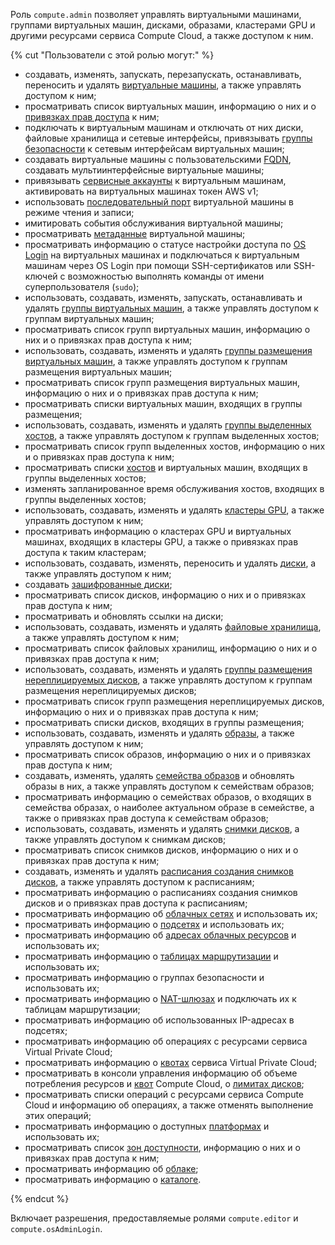 Роль `compute.admin` позволяет управлять виртуальными машинами, группами виртуальных машин, дисками, образами, кластерами GPU и другими ресурсами сервиса Compute Cloud, а также доступом к ним.

{% cut "Пользователи с этой ролью могут:" %}

* создавать, изменять, запускать, перезапускать, останавливать, переносить и удалять [виртуальные машины](../../compute/concepts/vm.md), а также управлять доступом к ним;
* просматривать список виртуальных машин, информацию о них и о [привязках прав доступа](../../iam/concepts/access-control/index.md#access-bindings) к ним;
* подключать к виртуальным машинам и отключать от них диски, файловые хранилища и сетевые интерфейсы, привязывать [группы безопасности](../../vpc/concepts/security-groups.md) к сетевым интерфейсам виртуальных машин;
* создавать виртуальные машины с пользовательскими [FQDN](../../vpc/concepts/address.md#fqdn), создавать мультиинтерфейсные виртуальные машины;
* привязывать [сервисные аккаунты](../../iam/concepts/users/service-accounts.md) к виртуальным машинам, активировать на виртуальных машинах токен AWS v1;
* использовать [последовательный порт](../../compute/operations/vm-info/get-serial-port-output.md) виртуальной машины в режиме чтения и записи;
* имитировать события обслуживания виртуальной машины;
* просматривать [метаданные](../../compute/concepts/vm-metadata.md) виртуальной машины;
* просматривать информацию о статусе настройки доступа по [OS Login](../../organization/concepts/os-login.md) на виртуальных машинах и подключаться к виртуальным машинам через OS Login при помощи SSH-сертификатов или SSH-ключей с возможностью выполнять команды от имени суперпользователя (`sudo`);
* использовать, создавать, изменять, запускать, останавливать и удалять [группы виртуальных машин](../../compute/concepts/instance-groups/index.md), а также управлять доступом к группам виртуальных машин;
* просматривать список групп виртуальных машин, информацию о них и о привязках прав доступа к ним;
* использовать, создавать, изменять и удалять [группы размещения виртуальных машин](../../compute/concepts/placement-groups.md), а также управлять доступом к группам размещения виртуальных машин;
* просматривать список групп размещения виртуальных машин, информацию о них и о привязках прав доступа к ним;
* просматривать списки виртуальных машин, входящих в группы размещения;
* использовать, создавать, изменять и удалять [группы выделенных хостов](../../compute/concepts/dedicated-host.md#host-group-size), а также управлять доступом к группам выделенных хостов;
* просматривать список групп выделенных хостов, информацию о них и о привязках прав доступа к ним;
* просматривать списки [хостов](../../compute/concepts/dedicated-host.md) и виртуальных машин, входящих в группы выделенных хостов;
* изменять запланированное время обслуживания хостов, входящих в группы выделенных хостов;
* использовать, создавать, изменять и удалять [кластеры GPU](../../compute/concepts/gpus.md#gpu-clusters), а также управлять доступом к ним;
* просматривать информацию о кластерах GPU и виртуальных машинах, входящих в кластеры GPU, а также о привязках прав доступа к таким кластерам;
* использовать, создавать, изменять, переносить и удалять [диски](../../compute/concepts/disk.md), а также управлять доступом к ним;
* создавать [зашифрованные диски](../../compute/concepts/disk.md#encryption);
* просматривать список дисков, информацию о них и о привязках прав доступа к ним;
* просматривать и обновлять ссылки на диски;
* использовать, создавать, изменять и удалять [файловые хранилища](../../compute/concepts/filesystem.md), а также управлять доступом к ним;
* просматривать список файловых хранилищ, информацию о них и о привязках прав доступа к ним;
* использовать, создавать, изменять и удалять [группы размещения нереплицируемых дисков](../../compute/concepts/disk-placement-group.md), а также управлять доступом к группам размещения нереплицируемых дисков;
* просматривать список групп размещения нереплицируемых дисков, информацию о них и о привязках прав доступа к ним;
* просматривать списки дисков, входящих в группы размещения;
* использовать, создавать, изменять и удалять [образы](../../compute/concepts/image.md), а также управлять доступом к ним;
* просматривать список образов, информацию о них и о привязках прав доступа к ним;
* создавать, изменять, удалять [семейства образов](../../compute/concepts/image.md#family) и обновлять образы в них, а также управлять доступом к семействам образов;
* просматривать информацию о семействах образов, о входящих в семейства образах, о наиболее актуальном образе в семействе, а также о привязках прав доступа к семействам образов;
* использовать, создавать, изменять и удалять [снимки дисков](../../compute/concepts/snapshot.md), а также управлять доступом к снимкам дисков;
* просматривать список снимков дисков, информацию о них и о привязках прав доступа к ним;
* создавать, изменять и удалять [расписания создания снимков дисков](../../compute/concepts/snapshot-schedule.md), а также управлять доступом к расписаниям;
* просматривать информацию о расписаниях создания снимков дисков и о привязках прав доступа к расписаниям;
* просматривать информацию об [облачных сетях](../../vpc/concepts/network.md#network) и использовать их;
* просматривать информацию о [подсетях](../../vpc/concepts/network.md#subnet) и использовать их;
* просматривать информацию об [адресах облачных ресурсов](../../vpc/concepts/address.md) и использовать их;
* просматривать информацию о [таблицах маршрутизации](../../vpc/concepts/static-routes.md#rt-vpc) и использовать их;
* просматривать информацию о группах безопасности и использовать их;
* просматривать информацию о [NAT-шлюзах](../../vpc/concepts/gateways.md) и подключать их к таблицам маршрутизации;
* просматривать информацию об использованных IP-адресах в подсетях;
* просматривать информацию об операциях с ресурсами сервиса Virtual Private Cloud;
* просматривать информацию о [квотах](../../vpc/concepts/limits.md#vpc-quotas) сервиса Virtual Private Cloud;
* просматривать в консоли управления информацию об объеме потребления ресурсов и [квот](../../compute/concepts/limits.md#compute-quotas) Compute Cloud, о [лимитах дисков](../../compute/concepts/limits.md#compute-limits-disks);
* просматривать списки операций с ресурсами сервиса Compute Cloud и информацию об операциях, а также отменять выполнение этих операций;
* просматривать информацию о доступных [платформах](../../compute/concepts/vm-platforms.md) и использовать их;
* просматривать список [зон доступности](../../overview/concepts/geo-scope.md), информацию о них и о привязках прав доступа к ним;
* просматривать информацию об [облаке](../../resource-manager/concepts/resources-hierarchy.md#cloud);
* просматривать информацию о [каталоге](../../resource-manager/concepts/resources-hierarchy.md#folder).

{% endcut %}

Включает разрешения, предоставляемые ролями `compute.editor` и `compute.osAdminLogin`.